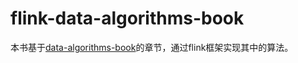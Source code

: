 # flink-data-algorithms-book
本书基于[data-algorithms-book](https://github.com/mahmoudparsian/data-algorithms-book)的章节，通过flink框架实现其中的算法。
